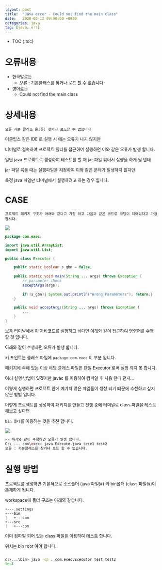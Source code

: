 ```yaml
---
layout: post
title:  "Java error - Could not find the main class"
date:   2020-02-12 09:00:00 +0900
categories: java    
tag: [java, err]
---
```


* TOC
{:toc}

# 오류내용

* 한국말로는
    * 오류 : 기본클래스를 찾거나 로드 할 수 없습니다.
* 영어로는
    * Could not find the main class

# 상세내용

`오류 기본 클래스 을(를) 찾거나 로드할 수 없습니다` 

이클립스 같은 IDE 로 실행 시 에는 오류가 나지 않지만 

터미널로 접속하여 프로젝트 폴더를 접근하여 실행하면 이와 같은 오류가 발생 합니다. 

일반 java 프로젝트로 생성하여 테스트를 할 때 jar 파일 묶어서 실행을 하게 될 텐데 

jar 파일 묶을 때는 실행파일을 지정하여 이와 같은 문제가 발생하지 않지만 

특정 java 파일만 터미널에서 실행하려고 하는 경우 입니다. 

# CASE

`프로젝트 패키지 구조가 아래와 같다고 가정 하고 다음과 같은 코드로 코딩이 되어있다고 가정합시다.`

![](/static/img/2020-02-12-14-19-52.png)

```java
package com.exec;

import java.util.ArrayList;
import java.util.List;

public class Executor {

	public static boolean s_gbn = false; 
	
	public static void main(String ... args) throws Exception {
		// parameter check
		acceptArgs(args);
		
		if(!s_gbn){ System.out.println("Wrong Parameters"); return;}
	}

    public void acceptArgs(String ... args) throws Exception {
        ...
    }
}
```

보통 터미널에서 이 자바코드를 실행하고 싶다면 아래와 같이 접근하여 명령어를 수행 할 것 입니다.

아래와 같이 수행하면 오류가 발생 합니다.

키 포인트는 클래스 파일에 `package com.exec` 이 부분 입니다.

패키지에 속해 있는 이상 해당 클래스 파일은 단일 Executor 로써 실행 되지 못 합니다.

여러 실행 방법이 있겠지만 javac 를 이용하여 컴파일 후 사용 한다 던지...

이렇게 실행하면 프로젝트 안에 예기치 않은 파일들이 생성 되기 떄문에 추천하고 싶지 않은 방법 입니다.

이렇게 프로젝트를 생성하여 패키지를 만들고 진행 중에 터미널로 class 파일을 테스트 해보고 싶다면 

`bin 폴더`를 이용하는 것을 추천 합니다.

![](/static/img/2020-02-12-14-26-24.png)

```bash
-- 하기와 같이 수행하면 오류가 발생 합니다.
C:\ ... com\exec> java Execute.java tese1 test2
오류 : 기본클래스를 찾거나 로드 할 수 없습니다.
```

# 실행 방법

프로젝트를 생성하면 기본적으로 소스폴더 (java 파일들) 와 bin폴더 (class 파일들)이 존재하게 됩니다.

workspace에 폴더 구조는 아래와 같습니다.

```text
+---.settings
+---bin
|   +---com
+---src
|   +---com
```

이미 컴파일 되어 있는 class 파일을 이용하여 테스트 합니다.

위치는 bin root 여야 합니다.

```bash

c:\...\bin> java -cp . com.exec.Executor test test2
test

```

